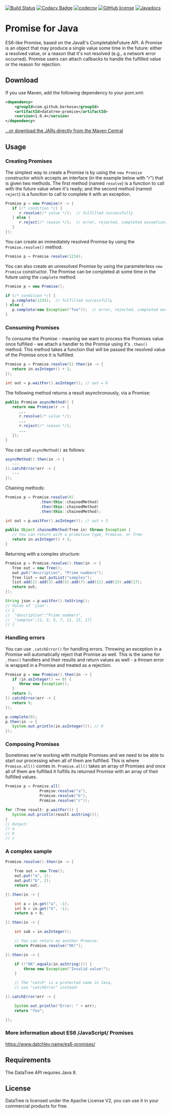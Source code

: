 [![Build Status](https://travis-ci.org/berkesa/datatree-promise.svg?branch=master)](https://travis-ci.org/berkesa/datatree-promise)
[![Codacy Badge](https://api.codacy.com/project/badge/Grade/7e4435de02d24edfa313bf8f56d5ea0e)](https://www.codacy.com/app/berkesa/datatree-promise?utm_source=github.com&amp;utm_medium=referral&amp;utm_content=berkesa/datatree-promise&amp;utm_campaign=Badge_Grade)
[![codecov](https://codecov.io/gh/berkesa/datatree-promise/branch/master/graph/badge.svg)](https://codecov.io/gh/berkesa/datatree-promise)
[![GitHub license](https://img.shields.io/badge/license-Apache%202-blue.svg)](https://raw.githubusercontent.com/berkesa/datatree-adapters/master/LICENSE)
[![Javadocs](https://www.javadoc.io/badge/com.github.berkesa/datatree-promise.svg)](https://www.javadoc.io/doc/com.github.berkesa/datatree-promise)

# Promise for Java

ES6-like Promise, based on the Java8's CompletableFuture API. A Promise is an
object that may produce a single value some time in the future: either a
resolved value, or a reason that it's not resolved (e.g., a network error
occurred). Promise users can attach callbacks to handle the fulfilled value
or the reason for rejection.

## Download

If you use Maven, add the following dependency to your pom.xml:

```xml
<dependency>
    <groupId>com.github.berkesa</groupId>
    <artifactId>datatree-promise</artifactId>
    <version>1.0.4</version>
</dependency>
```

[...or download the JARs directly from the Maven Central](https://search.maven.org/#search%7Cga%7C1%7Cg%3A%22com.github.berkesa%22)

## Usage

### Creating Promises

The simplest way to create a Promise is by using the `new Promise` constructor which accepts an interface (in the example below with "r") that is given two methods. The first method (named `resolve`) is a function to call with the future value when it's ready; and the second method (named `reject`) is a function to call to complete it with an exception.

```java
Promise p = new Promise(r -> {
   if (/* condition */) {
      r.resolve(/* value */);  // fulfilled successfully
   } else {
      r.reject(/* reason */);  // error, rejected, completed exceptionally
   }
});
```

You can create an immediately resolved Promise by using the `Promise.resolve()` method.

```java
Promise p = Promise.resolve(1234);
```

You can also create an unresolved Promise by using the parameterless `new Promise` constructor. The Promise can be completed at some time in the future using the `complete` method.

```java
Promise p = new Promise();

if (/* condition */) {
   p.complete(1234);  // fulfilled successfully
} else {
   p.complete(new Exception("foo"));  // error, rejected, completed exceptionally
}
```

### Consuming Promises

To consume the Promise - meaning we want to process the Promises value once fulfilled - we attach a handler to the Promise using it's `.then()` method. This method takes a function that will be passed the resolved value of the Promise once it is fulfilled.

```java
Promise p = Promise.resolve(5).then(in -> {
   return in.asInteger() + 1;
});

int out = p.waitFor().asInteger(); // out = 6
```

The following method returns a result asynchronously, via a Promise:

```java
public Promise asyncMethod() {
   return new Promise(r -> {
      ...
      r.resolve(/* value */);
      ...
      r.reject(/* reason */);
      ...
   });
}
```

You can call `asyncMethod()` as follows:

```java
asyncMethod().then(in -> {
   ···
}).catchError(err -> {
   ···
});
```

Chaining methods:

```java
Promise p = Promise.resolve(0)
               .then(this::chainedMethod)
               .then(this::chainedMethod)
               .then(this::chainedMethod);

int out = p.waitFor().asInteger(); // out = 3

public Object chainedMethod(Tree in) throws Exception {
   // You can return with a primitive type, Promise, or Tree
   return in.asInteger() + 1;
}
```

Returning with a complex structure:

```java
Promise p = Promise.resolve().then(in -> {
   Tree out = new Tree();
   out.put("description", "Prime numbers");
   Tree list = out.putList("samples");
   list.add(2).add(3).add(5).add(7).add(11).add(13).add(17);
   return out;
});

String json = p.waitFor().toString();
// Value of 'json':
// {
//  "description":"Prime numbers",
//  "samples":[2, 3, 5, 7, 11, 13, 17]
// }
```

### Handling errors

You can use `.catchError()` for handling errors. Throwing an exception in a Promise will automatically reject that Promise as well. This is the same for `.then()` handlers and their results and return values as well - a thrown error is wrapped in a Promise and treated as a rejection.

```java
Promise p = new Promise().then(in -> {
   if (in.asInteger() == 0) {
      throw new Exception();
   }
   return 5;
}).catchError(err -> {
   return 9;
});

p.complete(0);
p.then(in -> {
   System.out.println(in.asInteger()); // 9
});
```

### Composing Promises

Sometimes we're working with multiple Promises and we need to be able to start our processing when all of them are fulfilled. This is where `Promise.all()` comes in. `Promise.all()` takes an array of Promises and once all of them are fulfilled it fulfills its returned Promise with an array of their fulfilled values.

```java
Promise p = Promise.all(
               Promise.resolve("a"),
               Promise.resolve("b"),
               Promise.resolve("c"));

for (Tree result: p.waitFor()) {
   System.out.println(result.asString());
}
// Output:
// a
// b
// c
```

### A complex sample

```java
Promise.resolve().then(in -> {

	Tree out = new Tree();
	out.put("a", 1);
	out.put("b", 2);
	return out;

}).then(in -> {

	int a = in.get("a", -1);
	int b = in.get("b", -1);
	return a + b;

}).then(in -> {

	int sub = in.asInteger();

	// You can return an another Promise:
	return Promise.resolve("OK!");

}).then(in -> {

	if (!"OK".equals(in.asString())) {
		throw new Exception("Invalid value!");
	}

	// The "catch" is a protected name in Java,
	// use "catchError" instead:

}).catchError(err -> {

	System.out.println("Error: " + err);
	return "foo";

});
```

### More information about ES6 /JavaScript/ Promises

https://www.datchley.name/es6-promises/

## Requirements

The DataTree API requires Java 8.

## License

DataTree is licensed under the Apache License V2, you can use it in your commercial products for free.
